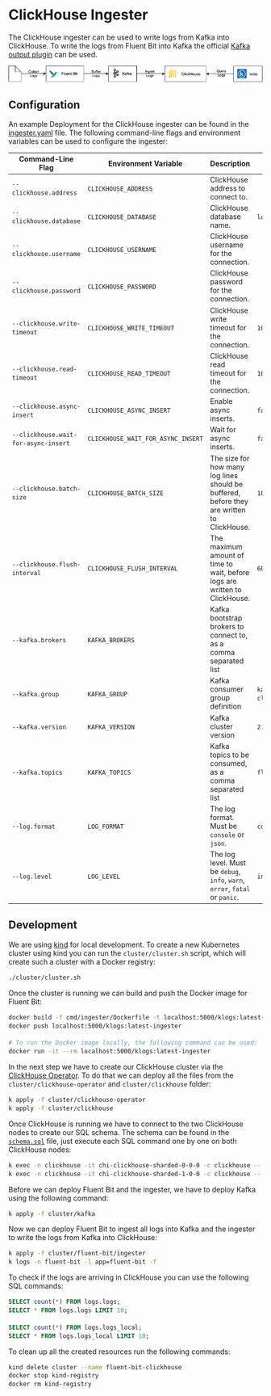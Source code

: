 # ClickHouse Ingester

The ClickHouse ingester can be used to write logs from Kafka into ClickHouse. To write the logs from Fluent Bit into Kafka the official [Kafka output plugin](https://docs.fluentbit.io/manual/pipeline/outputs/kafka) can be used.

![Ingester](../../assets/ingester.png)

## Configuration

An example Deployment for the ClickHouse ingester can be found in the [ingester.yaml](../../cluster/fluent-bit/ingester/ingester.yaml) file. The following command-line flags and environment variables can be used to configure the ingester:

| Command-Line Flag | Environment Variable | Description | Default |
| ----------------- | -------------------- | ----------- | ------- |
| `--clickhouse.address` | `CLICKHOUSE_ADDRESS` | ClickHouse address to connect to. | |
| `--clickhouse.database` | `CLICKHOUSE_DATABASE` | ClickHouse database name. | `logs` |
| `--clickhouse.username` | `CLICKHOUSE_USERNAME` | ClickHouse username for the connection. | |
| `--clickhouse.password` | `CLICKHOUSE_PASSWORD` | ClickHouse password for the connection. | |
| `--clickhouse.write-timeout` | `CLICKHOUSE_WRITE_TIMEOUT` | ClickHouse write timeout for the connection. | `10` |
| `--clickhouse.read-timeout` | `CLICKHOUSE_READ_TIMEOUT` | ClickHouse read timeout for the connection. | `10` |
| `--clickhouse.async-insert` | `CLICKHOUSE_ASYNC_INSERT` | Enable async inserts. | `false` |
| `--clickhouse.wait-for-async-insert` | `CLICKHOUSE_WAIT_FOR_ASYNC_INSERT` | Wait for async inserts. | `false` |
| `--clickhouse.batch-size` | `CLICKHOUSE_BATCH_SIZE` | The size for how many log lines should be buffered, before they are written to ClickHouse. | `100000` |
| `--clickhouse.flush-interval` | `CLICKHOUSE_FLUSH_INTERVAL` | The maximum amount of time to wait, before logs are written to ClickHouse. | `60s` |
| `--kafka.brokers` | `KAFKA_BROKERS` | Kafka bootstrap brokers to connect to, as a comma separated list | |
| `--kafka.group` | `KAFKA_GROUP` | Kafka consumer group definition | `kafka-clickhouse` |
| `--kafka.version` | `KAFKA_VERSION` | Kafka cluster version | `2.1.1` |
| `--kafka.topics` | `KAFKA_TOPICS` | Kafka topics to be consumed, as a comma separated list | `fluent-bit` |
| `--log.format` | `LOG_FORMAT` | The log format. Must be `console` or `json`. | `console` |
| `--log.level` | `LOG_LEVEL` | The log level. Must be `debug`, `info`, `warn`, `error`, `fatal` or `panic`. | `info` |

## Development

We are using [kind](https://kind.sigs.k8s.io/docs/user/quick-start/) for local development. To create a new Kubernetes cluster using kind you can run the `cluster/cluster.sh` script, which will create such a cluster with a Docker registry:

```sh
./cluster/cluster.sh
```

Once the cluster is running we can build and push the Docker image for Fluent Bit:

```sh
docker build -f cmd/ingester/Dockerfile -t localhost:5000/klogs:latest-ingester .
docker push localhost:5000/klogs:latest-ingester

# To run the Docker image locally, the following command can be used:
docker run -it --rm localhost:5000/klogs:latest-ingester
```

In the next step we have to create our ClickHouse cluster via the [ClickHouse Operator](https://github.com/Altinity/clickhouse-operator). To do that we can deploy all the files from the `cluster/clickhouse-operator` and `cluster/clickhouse` folder:

```sh
k apply -f cluster/clickhouse-operator
k apply -f cluster/clickhouse
```

Once ClickHouse is running we have to connect to the two ClickHouse nodes to create our SQL schema. The schema can be found in the [`schema.sql`](../../schema.sql) file, just execute each SQL command one by one on both ClickHouse nodes:

```sh
k exec -n clickhouse -it chi-clickhouse-sharded-0-0-0 -c clickhouse -- clickhouse-client
k exec -n clickhouse -it chi-clickhouse-sharded-1-0-0 -c clickhouse -- clickhouse-client
```

Before we can deploy Fluent Bit and the ingester, we have to deploy Kafka using the following command:

```sh
k apply -f cluster/kafka
```

Now we can deploy Fluent Bit to ingest all logs into Kafka and the ingester to write the logs from Kafka into ClickHouse:

```sh
k apply -f cluster/fluent-bit/ingester
k logs -n fluent-bit -l app=fluent-bit -f
```

To check if the logs are arriving in ClickHouse you can use the following SQL commands:

```sql
SELECT count(*) FROM logs.logs;
SELECT * FROM logs.logs LIMIT 10;

SELECT count(*) FROM logs.logs_local;
SELECT * FROM logs.logs_local LIMIT 10;
```

To clean up all the created resources run the following commands:

```sh
kind delete cluster --name fluent-bit-clickhouse
docker stop kind-registry
docker rm kind-registry
```

